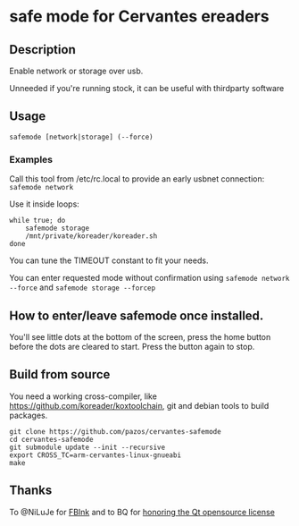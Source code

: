 # safe mode for Cervantes ereaders

## Description

Enable network or storage over usb. 

Unneeded if you're running stock, it can be useful with thirdparty software

## Usage

`safemode [network|storage] (--force)`

### Examples

Call this tool from /etc/rc.local to provide an early usbnet connection: `safemode network`

Use it inside loops:
```
while true; do
    safemode storage
    /mnt/private/koreader/koreader.sh
done
```
You can tune the TIMEOUT constant to fit your needs.

You can enter requested mode without confirmation using `safemode network --force` and `safemode storage --forcep`

## How to enter/leave safemode once installed.

You'll see little dots at the bottom of the screen, press the home button before the dots are cleared to start.
Press the button again to stop.

## Build from source

You need a working cross-compiler, like https://github.com/koreader/koxtoolchain, git
and debian tools to build packages.

```
git clone https://github.com/pazos/cervantes-safemode
cd cervantes-safemode
git submodule update --init --recursive
export CROSS_TC=arm-cervantes-linux-gnueabi
make
```

## Thanks

To @NiLuJe for [FBInk](https://github.com/NiLuJe/FBInk) and to BQ for [honoring the Qt opensource license](https://github.com/search?q=org%3Abq+cervantes&unscoped_q=cervantes)
